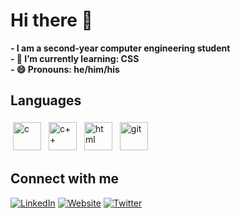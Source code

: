 # Hi there 👋
**- I am a second-year computer engineering student**       
**- 🌱 I’m currently learning: CSS**<br>
**- 😄 Pronouns: he/him/his**<br>   

<h2>Languages</h2>
<p align="left">   
<img src="https://upload.wikimedia.org/wikipedia/commons/1/18/C_Programming_Language.svg" alt="c" width="45" style="vertical-align:top; margin:4px">
<img src="https://upload.wikimedia.org/wikipedia/commons/1/18/ISO_C%2B%2B_Logo.svg" alt="c++" width="45" style="vertical-align:top; margin:4px">
<img src="https://upload.wikimedia.org/wikipedia/commons/3/38/HTML5_Badge.svg" alt="html" width="45" style="vertical-align:top; margin:4px">
<img src="https://upload.wikimedia.org/wikipedia/commons/3/3f/Git_icon.svg" alt="git" width="45" style="vertical-align:top; margin:4px">
</p>

<h2>Connect with me</h2>
<a href="https://www.linkedin.com/in/goutam-thakur-b96626208/"><img alt="LinkedIn" src="https://img.shields.io/badge/linkedin-%230077B5.svg?style=for-the-badge&logo=linkedin&logoColor=white"></a>
<a href="https://goutamthakur.com/"><img alt = "Website" src="https://img.shields.io/badge/website-000000?style=for-the-badge&logo=About.me&logoColor=white"></a>
<a href="https://twitter.com/goutamtkr"><img alt ="Twitter" src="https://img.shields.io/badge/Twitter-1DA1F2?style=for-the-badge&logo=twitter&logoColor=white"></a>
